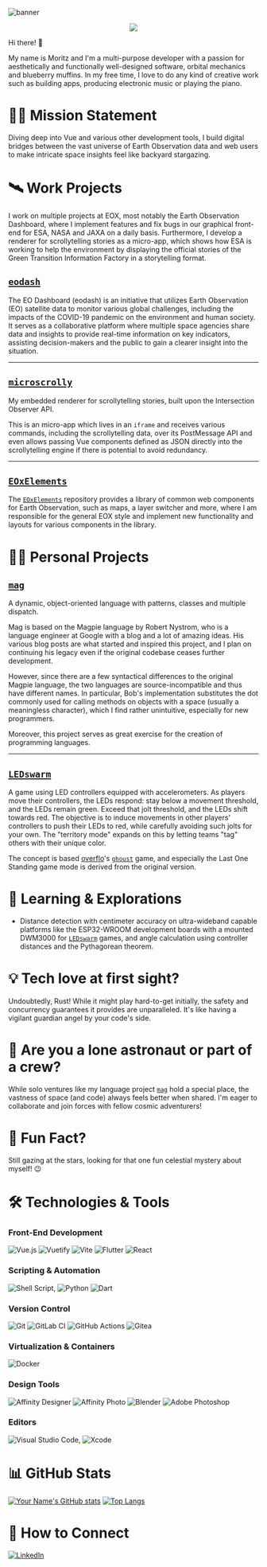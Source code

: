 ![banner](https://moritzriede.s3.fr-par.scw.cloud/github_profile_banner.png)

<p align="center">
	<img src="https://komarev.com/ghpvc/?username=spectrachrome&color=green" />
</p>

Hi there! 👋

My name is Moritz and I'm a multi-purpose developer with a passion for aesthetically and functionally well-designed software, orbital mechanics and blueberry muffins. In my free time, I love to do any kind of creative work such as building apps, producing electronic music or playing the piano.

# 👩‍💻 Mission Statement

Diving deep into Vue and various other development tools, I build digital bridges between the vast universe of Earth Observation data and web users to make intricate space insights feel like backyard stargazing.

# 🛰️ Work Projects

I work on multiple projects at EOX, most notably the Earth Observation Dashboard, where I implement features and fix bugs in our graphical front-end for ESA, NASA and JAXA on a daily basis. Furthermore, I develop a renderer for scrollytelling stories as a micro-app, which shows how ESA is working to help the environment by displaying the official stories of the Green Transition Information Factory in a storytelling format.

## [`eodash`](https://github.com/eurodatacube/eodash)

The EO Dashboard (eodash) is an initiative that utilizes Earth Observation (EO) satellite data to monitor various global challenges, including the impacts of the COVID-19 pandemic on the environment and human society. It serves as a collaborative platform where multiple space agencies share data and insights to provide real-time information on key indicators, assisting decision-makers and the public to gain a clearer insight into the situation.

---

## [`microscrolly`](https://github.com/spectrachrome/microscrolly)

My embedded renderer for scrollytelling stories, built upon the Intersection Observer API.

This is an micro-app which lives in an `iframe` and receives various commands, including the scrollytelling data, over its PostMessage API and even allows passing Vue components defined as JSON directly into the scrollytelling engine if there is potential to avoid redundancy.

---

## [`EOxElements`](https://github.com/EOX-A/EOxElements)

The [`EOxElements`](https://github.com/EOX-A/EOxElements) repository provides a library of common web components for Earth Observation, such as maps, a layer switcher and more, where I am responsible for the general EOX style and implement new functionality and layouts for various components in the library.


# 🙆‍♂️ Personal Projects

## [`mag`](https://github.com/mag-language)

A dynamic, object-oriented language with patterns, classes and multiple dispatch.

Mag is based on the Magpie language by Robert Nystrom, who is a language engineer at Google with a blog and a lot of amazing ideas. His various blog posts are what started and inspired this project, and I plan on continuing his legacy even if the original codebase ceases further development.

However, since there are a few syntactical differences to the original Magpie language, the two languages are source-incompatible and thus have different names. In particular, Bob's implementation substitutes the dot commonly used for calling methods on objects with a space (usually a meaningless character), which I find rather unintuitive, especially for new programmers.

Moreover, this project serves as great exercise for the creation of programming languages.

---

## [`LEDswarm`](https://github.com/LEDswarm)

A game using LED controllers equipped with accelerometers. As players move their controllers, the LEDs respond: stay below a movement threshold, and the LEDs remain green. Exceed that jolt threshold, and the LEDs shift towards red. The objective is to induce movements in other players' controllers to push their LEDs to red, while carefully avoiding such jolts for your own. The "territory mode" expands on this by letting teams "tag" others with their unique color.


The concept is based [overflo](https://github.com/overflo23)'s [`ghoust`](https://github.com/Ghoust-game/ghoust) game, and especially the Last One Standing game mode is derived from the original version.

# 🌱 Learning & Explorations

- Distance detection with centimeter accuracy on ultra-wideband capable platforms like the ESP32-WROOM development boards with a mounted DWM3000 for [`LEDswarm`](https://github.com/LEDswarm) games, and angle calculation using controller distances and the Pythagorean theorem.

# 💡 Tech love at first sight?

Undoubtedly, Rust! While it might play hard-to-get initially, the safety and concurrency guarantees it provides are unparalleled. It's like having a vigilant guardian angel by your code's side.

# 👥 Are you a lone astronaut or part of a crew?

While solo ventures like my language project [`mag`](https://github.com/mag-language) hold a special place, the vastness of space (and code) always feels better when shared. I'm eager to collaborate and join forces with fellow cosmic adventurers!

# 🎉 Fun Fact?

Still gazing at the stars, looking for that one fun celestial mystery about myself! 😉

# 🛠️ Technologies & Tools

### **Front-End Development**
![Vue.js](https://img.shields.io/badge/vuejs-%2335495e.svg?style=for-the-badge&logo=vuedotjs&logoColor=%234FC08D) ![Vuetify](https://img.shields.io/badge/Vuetify-1867C0?style=for-the-badge&logo=vuetify&logoColor=AEDDFF) ![Vite](https://img.shields.io/badge/vite-%23646CFF.svg?style=for-the-badge&logo=vite&logoColor=white)  ![Flutter](https://img.shields.io/badge/Flutter-%2302569B.svg?style=for-the-badge&logo=Flutter&logoColor=white) ![React](https://img.shields.io/badge/react-%2320232a.svg?style=for-the-badge&logo=react&logoColor=%2361DAFB)
<!-- Vue, Vuex, Vuetify, Vite, Lit, Flutter -->

### **Scripting & Automation**
![Shell Script](https://img.shields.io/badge/shell_script-%23121011.svg?style=for-the-badge&logo=gnu-bash&logoColor=white), ![Python](https://img.shields.io/badge/python-3670A0?style=for-the-badge&logo=python&logoColor=ffdd54) ![Dart](https://img.shields.io/badge/dart-%230175C2.svg?style=for-the-badge&logo=dart&logoColor=white)

### **Version Control**
![Git](https://img.shields.io/badge/git-%23F05033.svg?style=for-the-badge&logo=git&logoColor=white) ![GitLab CI](https://img.shields.io/badge/gitlab%20ci-%23181717.svg?style=for-the-badge&logo=gitlab&logoColor=white) ![GitHub Actions](https://img.shields.io/badge/github%20actions-%232671E5.svg?style=for-the-badge&logo=githubactions&logoColor=white) ![Gitea](https://img.shields.io/badge/Gitea-34495E?style=for-the-badge&logo=gitea&logoColor=5D9425)

### **Virtualization & Containers**

![Docker](https://img.shields.io/badge/docker-%230db7ed.svg?style=for-the-badge&logo=docker&logoColor=white)

### **Design Tools**
![Affinity Designer](https://img.shields.io/badge/affinity%20desginer-%231B72BE.svg?style=for-the-badge&logo=affinity-designer&logoColor=white) ![Affinity Photo](https://img.shields.io/badge/affinityphoto-%237E4DD2.svg?style=for-the-badge&logo=affinity-photo&logoColor=white) ![Blender](https://img.shields.io/badge/blender-%23F5792A.svg?style=for-the-badge&logo=blender&logoColor=white) ![Adobe Photoshop](https://img.shields.io/badge/adobe%20photoshop-%2331A8FF.svg?style=for-the-badge&logo=adobe%20photoshop&logoColor=white)

### **Editors**
![Visual Studio Code](https://img.shields.io/badge/Visual%20Studio%20Code-0078d7.svg?style=for-the-badge&logo=visual-studio-code&logoColor=white), ![Xcode](https://img.shields.io/badge/Xcode-007ACC?style=for-the-badge&logo=Xcode&logoColor=white)

# 📊 GitHub Stats

[![Your Name's GitHub stats](https://github-readme-stats.vercel.app/api?username=spectrachrome&theme=radical)](https://github.com/anuraghazra/github-readme-stats)
[![Top Langs](https://github-readme-stats.vercel.app/api/top-langs/?username=spectrachrome&theme=radical)](https://github.com/anuraghazra/github-readme-stats)
# 🤝 How to Connect

[![LinkedIn](https://img.shields.io/badge/linkedin-%230077B5.svg?style=for-the-badge&logo=linkedin&logoColor=white)](https://www.linkedin.com/in/moritz-riede-a73147144/)

<!--

## 🌟 Support My Work

If you appreciate my work or have benefited from any of my projects, consider supporting me!

- [Buy me a coffee](#)
- [Patreon](#)
- [PayPal](#)

---

🔗 Links to other notable repositories, blogs, or any online presence.

⚡ Fun fact: A unique or interesting fact about yourself.

-->


